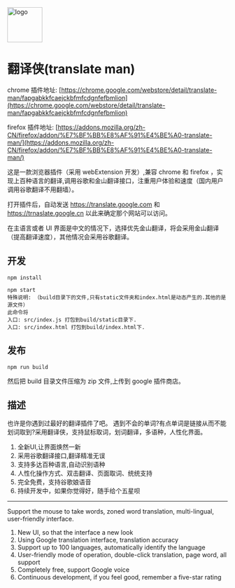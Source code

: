 <img src="https://cdn.rawgit.com/magic-FE/translate-man/master/src/components/App/icon.svg" alt="logo" width="80" height="80">

# 翻译侠(translate man)

chrome 插件地址: [https://chrome.google.com/webstore/detail/translate-man/fapgabkkfcaejckbfmfcdgnfefbmlion](https://chrome.google.com/webstore/detail/translate-man/fapgabkkfcaejckbfmfcdgnfefbmlion)

firefox 插件地址: [https://addons.mozilla.org/zh-CN/firefox/addon/%E7%BF%BB%E8%AF%91%E4%BE%A0-translate-man/](https://addons.mozilla.org/zh-CN/firefox/addon/%E7%BF%BB%E8%AF%91%E4%BE%A0-translate-man/)

这是一款浏览器插件（采用 webExtension 开发）,兼容 chrome 和 firefox ，实现上百种语言的翻译,调用谷歌和金山翻译接口，注重用户体验和速度（国内用户调用谷歌翻译不用翻墙）。

打开插件后，自动发送 https://translate.google.com 和 https://trnaslate.google.cn 以此来确定那个网站可以访问。

在主语言或者 UI 界面是中文的情况下，选择优先金山翻译，将会采用金山翻译（提高翻译速度），其他情况会采用谷歌翻译。

## 开发
```shell
npm install

npm start
特殊说明: （build目录下的文件,只有static文件夹和index.html是动态产生的.其他的是源文件）
此命令将
入口: src/index.js 打包到build/static目录下.
入口: src/index.html 打包到build/index.html下.
```

## 发布
```shell
npm run build
```
然后把 build 目录文件压缩为 zip 文件,上传到 google 插件商店。

## 描述
也许是你遇到过最好的翻译插件了吧。
遇到不会的单词?有点单词是链接从而不能划词取到?采用翻译侠，支持鼠标取词，划词翻译，多语种，人性化界面。

1. 全新UI,让界面焕然一新
2. 采用谷歌翻译接口,翻译精准无误
3. 支持多达百种语言,自动识别语种
4. 人性化操作方式、双击翻译、页面取词、统统支持
5. 完全免费，支持谷歌娘语音
6. 持续开发中，如果你觉得好，随手给个五星呗

-------------------------------------------------------------------------------------------------

Support the mouse to take words, zoned word translation, multi-lingual, user-friendly interface.

1. New UI, so that the interface a new look
2. Using Google translation interface, translation accuracy
3. Support up to 100 languages, automatically identify the language
4. User-friendly mode of operation, double-click translation, page word, all support
5. Completely free, support Google voice
6. Continuous development, if you feel good, remember a five-star rating
